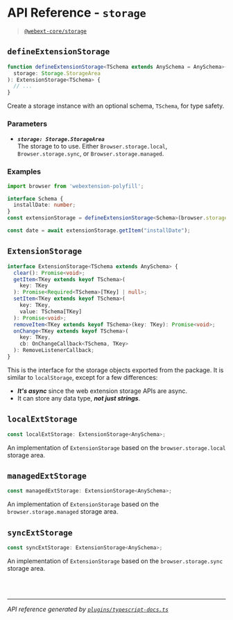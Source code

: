 <!-- GENERATED FILE, DO NOT EDIT -->

# API Reference - `storage`

> [`@webext-core/storage`](/guide/storage/)

## `defineExtensionStorage`

```ts
function defineExtensionStorage<TSchema extends AnySchema = AnySchema>(
  storage: Storage.StorageArea
): ExtensionStorage<TSchema> {
  // ...
}
```

Create a storage instance with an optional schema, `TSchema`, for type safety.

### Parameters

- ***`storage: Storage.StorageArea`***<br/>The storage to to use. Either `Browser.storage.local`, `Browser.storage.sync`, or `Browser.storage.managed`.

### Examples

```ts
import browser from 'webextension-polyfill';

interface Schema {
  installDate: number;
}
const extensionStorage = defineExtensionStorage<Schema>(browser.storage.local);

const date = await extensionStorage.getItem("installDate");
```

## `ExtensionStorage`

```ts
interface ExtensionStorage<TSchema extends AnySchema> {
  clear(): Promise<void>;
  getItem<TKey extends keyof TSchema>(
    key: TKey
  ): Promise<Required<TSchema>[TKey] | null>;
  setItem<TKey extends keyof TSchema>(
    key: TKey,
    value: TSchema[TKey]
  ): Promise<void>;
  removeItem<TKey extends keyof TSchema>(key: TKey): Promise<void>;
  onChange<TKey extends keyof TSchema>(
    key: TKey,
    cb: OnChangeCallback<TSchema, TKey>
  ): RemoveListenerCallback;
}
```

This is the interface for the storage objects exported from the package. It is similar to `localStorage`, except for a few differences:

- ***It's async*** since the web extension storage APIs are async.
- It can store any data type, ***not just strings***.

## `localExtStorage`

```ts
const localExtStorage: ExtensionStorage<AnySchema>;
```

An implementation of `ExtensionStorage` based on the `browser.storage.local` storage area.

## `managedExtStorage`

```ts
const managedExtStorage: ExtensionStorage<AnySchema>;
```

An implementation of `ExtensionStorage` based on the `browser.storage.managed` storage area.

## `syncExtStorage`

```ts
const syncExtStorage: ExtensionStorage<AnySchema>;
```

An implementation of `ExtensionStorage` based on the `browser.storage.sync` storage area.

<br/><br/>

---

_API reference generated by [`plugins/typescript-docs.ts`](https://github.com/aklinker1/webext-core/blob/main/docs/.vitepress/plugins/typescript-docs.ts)_